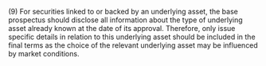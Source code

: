 (9) For securities linked to or backed by an underlying asset, the base prospectus should disclose all information about the type of underlying asset already known at the date of its approval. Therefore, only issue specific details in relation to this underlying asset should be included in the final terms as the choice of the relevant underlying asset may be influenced by market conditions.